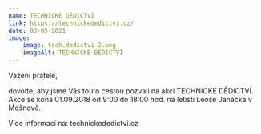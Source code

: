 ```yaml
---
name: TECHNICKÉ DĚDICTVÍ
link: https://technickededictvi.cz/
date: 03-05-2021
image:
    image: tech.dedictvi-2.png
    imageAlt: TECHNICKÉ DĚDICTVÍ
---
```

Vážení přátelé,

dovolte, aby jsme Vás touto cestou pozvali na akci TECHNICKÉ DĚDICTVÍ. Akce se koná 01.09.2018 od 9:00 do 18:00 hod. na letišti Leoše Janáčka v Mošnově.

Více informací na:  technickededictvi.cz
